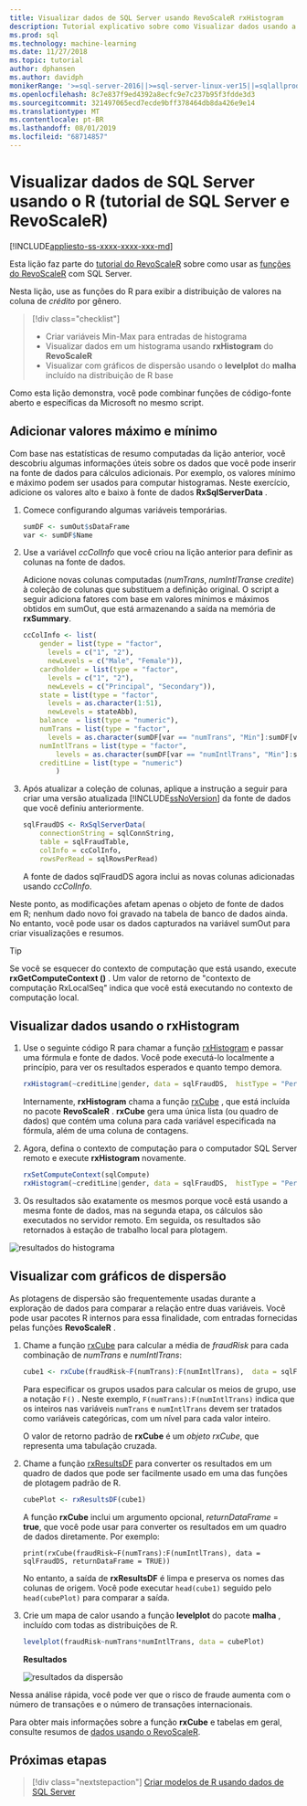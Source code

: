 ```yaml
---
title: Visualizar dados de SQL Server usando RevoScaleR rxHistogram
description: Tutorial explicativo sobre como Visualizar dados usando a linguagem R em SQL Server.
ms.prod: sql
ms.technology: machine-learning
ms.date: 11/27/2018
ms.topic: tutorial
author: dphansen
ms.author: davidph
monikerRange: '>=sql-server-2016||>=sql-server-linux-ver15||=sqlallproducts-allversions'
ms.openlocfilehash: 8c7e837f9ed4392a8ecfc9e7c237b95f3fdde3d3
ms.sourcegitcommit: 321497065ecd7ecde9bff378464db8da426e9e14
ms.translationtype: MT
ms.contentlocale: pt-BR
ms.lasthandoff: 08/01/2019
ms.locfileid: "68714857"
---
```

#  <a name="visualize-sql-server-data-using-r-sql-server-and-revoscaler-tutorial"></a>Visualizar dados de SQL Server usando o R (tutorial de SQL Server e RevoScaleR)
[!INCLUDE[appliesto-ss-xxxx-xxxx-xxx-md](../../includes/appliesto-ss-xxxx-xxxx-xxx-md.md)]

Esta lição faz parte do [tutorial do RevoScaleR](deepdive-data-science-deep-dive-using-the-revoscaler-packages.md) sobre como usar as [funções do RevoScaleR](https://docs.microsoft.com/machine-learning-server/r-reference/revoscaler/revoscaler) com SQL Server.

Nesta lição, use as funções do R para exibir a distribuição de valores na coluna de *crédito* por gênero.

> [!div class="checklist"]
> * Criar variáveis Min-Max para entradas de histograma
> * Visualizar dados em um histograma usando **rxHistogram** do **RevoScaleR**
> * Visualizar com gráficos de dispersão usando o **levelplot** do **malha** incluído na distribuição de R base

Como esta lição demonstra, você pode combinar funções de código-fonte aberto e específicas da Microsoft no mesmo script.

## <a name="add-maximum-and-minimum-values"></a>Adicionar valores máximo e mínimo

Com base nas estatísticas de resumo computadas da lição anterior, você descobriu algumas informações úteis sobre os dados que você pode inserir na fonte de dados para cálculos adicionais. Por exemplo, os valores mínimo e máximo podem ser usados para computar histogramas. Neste exercício, adicione os valores alto e baixo à fonte de dados **RxSqlServerData** .

1. Comece configurando algumas variáveis temporárias.
  
    ```R
    sumDF <- sumOut$sDataFrame
    var <- sumDF$Name
    ```
  
2. Use a variável *ccColInfo* que você criou na lição anterior para definir as colunas na fonte de dados.
  
   Adicione novas colunas computadas (*numTrans*, *numIntlTrans*e *credite*) à coleção de colunas que substituem a definição original. O script a seguir adiciona fatores com base em valores mínimos e máximos obtidos em sumOut, que está armazenando a saída na memória de **rxSummary**. 
  
    ```R 
    ccColInfo <- list(
        gender = list(type = "factor",
          levels = c("1", "2"), 
          newLevels = c("Male", "Female")),
        cardholder = list(type = "factor",
          levels = c("1", "2"), 
          newLevels = c("Principal", "Secondary")), 
        state = list(type = "factor", 
          levels = as.character(1:51), 
          newLevels = stateAbb), 
        balance  = list(type = "numeric"),
        numTrans = list(type = "factor", 
          levels = as.character(sumDF[var == "numTrans", "Min"]:sumDF[var == "numTrans", "Max"])),
        numIntlTrans = list(type = "factor",  
            levels = as.character(sumDF[var == "numIntlTrans", "Min"]:sumDF[var =="numIntlTrans", "Max"])),
        creditLine = list(type = "numeric")
            )
    ```
  
3. Após atualizar a coleção de colunas, aplique a instrução a seguir para criar uma versão atualizada [!INCLUDE[ssNoVersion](../../includes/ssnoversion-md.md)] da fonte de dados que você definiu anteriormente.
  
    ```R
    sqlFraudDS <- RxSqlServerData(
        connectionString = sqlConnString,
        table = sqlFraudTable,
        colInfo = ccColInfo,
        rowsPerRead = sqlRowsPerRead)
    ```
  
    A fonte de dados sqlFraudDS agora inclui as novas colunas adicionadas usando *ccColInfo*.
  
Neste ponto, as modificações afetam apenas o objeto de fonte de dados em R; nenhum dado novo foi gravado na tabela de banco de dados ainda. No entanto, você pode usar os dados capturados na variável sumOut para criar visualizações e resumos. 

> [!TIP]
> Se você se esquecer do contexto de computação que está usando, execute **rxGetComputeContext ()** . Um valor de retorno de "contexto de computação RxLocalSeq" indica que você está executando no contexto de computação local.

## <a name="visualize-data-using-rxhistogram"></a>Visualizar dados usando o rxHistogram

1. Use o seguinte código R para chamar a função [rxHistogram](https://docs.microsoft.com/machine-learning-server/r-reference/revoscaler/rxhistogram) e passar uma fórmula e fonte de dados. Você pode executá-lo localmente a princípio, para ver os resultados esperados e quanto tempo demora.
  
    ```R
    rxHistogram(~creditLine|gender, data = sqlFraudDS,  histType = "Percent")
    ```
 
    Internamente, **rxHistogram** chama a função [rxCube](https://docs.microsoft.com/machine-learning-server/r-reference/revoscaler/rxcube) , que está incluída no pacote **RevoScaleR** . **rxCube** gera uma única lista (ou quadro de dados) que contém uma coluna para cada variável especificada na fórmula, além de uma coluna de contagens.
    
2. Agora, defina o contexto de computação para o computador SQL Server remoto e execute **rxHistogram** novamente.
  
    ```R
    rxSetComputeContext(sqlCompute)
    rxHistogram(~creditLine|gender, data = sqlFraudDS,  histType = "Percent")
    ```
 
3. Os resultados são exatamente os mesmos porque você está usando a mesma fonte de dados, mas na segunda etapa, os cálculos são executados no servidor remoto. Em seguida, os resultados são retornados à estação de trabalho local para plotagem.
   
  ![resultados do histograma](media/rsql-sue-histogramresults.jpg "resultados do histograma")


## <a name="visualize-with-scatter-plots"></a>Visualizar com gráficos de dispersão

As plotagens de dispersão são frequentemente usadas durante a exploração de dados para comparar a relação entre duas variáveis. Você pode usar pacotes R internos para essa finalidade, com entradas fornecidas pelas funções **RevoScaleR** .

1. Chame a função [rxCube](https://docs.microsoft.com/machine-learning-server/r-reference/revoscaler/rxcrosstabs) para calcular a média de *fraudRisk* para cada combinação de *numTrans* e *numIntlTrans*:
  
    ```R
    cube1 <- rxCube(fraudRisk~F(numTrans):F(numIntlTrans),  data = sqlFraudDS)
    ```
  
    Para especificar os grupos usados para calcular os meios de grupo, use a notação `F()` . Neste exemplo, `F(numTrans):F(numIntlTrans)` indica que os inteiros nas variáveis `numTrans` e `numIntlTrans` devem ser tratados como variáveis categóricas, com um nível para cada valor inteiro.
  
    O valor de retorno padrão de **rxCube** é um *objeto rxCube*, que representa uma tabulação cruzada. 
  
2. Chame a função [rxResultsDF](https://docs.microsoft.com/machine-learning-server/r-reference/revoscaler/rxresultsdf) para converter os resultados em um quadro de dados que pode ser facilmente usado em uma das funções de plotagem padrão de R.
  
    ```R
    cubePlot <- rxResultsDF(cube1)
    ```
  
    A função **rxCube** inclui um argumento opcional, *returnDataFrame* = **true**, que você pode usar para converter os resultados em um quadro de dados diretamente. Por exemplo:
    
    `print(rxCube(fraudRisk~F(numTrans):F(numIntlTrans), data = sqlFraudDS, returnDataFrame = TRUE))`
       
    No entanto, a saída de **rxResultsDF** é limpa e preserva os nomes das colunas de origem. Você pode executar `head(cube1)` seguido pelo `head(cubePlot)` para comparar a saída.
  
3. Crie um mapa de calor usando a função **levelplot** do pacote **malha** , incluído com todas as distribuições de R.
  
    ```R
    levelplot(fraudRisk~numTrans*numIntlTrans, data = cubePlot)
    ```
  
    **Resultados**
  
    ![resultados da dispersão](media/rsql-sue-scatterplotresults.jpg "resultados da dispersão")
  
Nessa análise rápida, você pode ver que o risco de fraude aumenta com o número de transações e o número de transações internacionais.

Para obter mais informações sobre a função **rxCube** e tabelas em geral, consulte resumos de [dados usando o RevoScaleR](https://docs.microsoft.com/machine-learning-server/r/how-to-revoscaler-data-summaries).

## <a name="next-steps"></a>Próximas etapas

> [!div class="nextstepaction"]
> [Criar modelos de R usando dados de SQL Server](../../advanced-analytics/tutorials/deepdive-create-models.md)